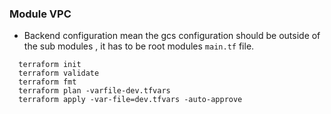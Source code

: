 ### Module VPC

* Backend configuration mean the gcs configuration should be outside of the sub modules , it has to be root modules `main.tf` file.

```
  terraform init
  terraform validate
  terraform fmt
  terraform plan -varfile-dev.tfvars
  terraform apply -var-file=dev.tfvars -auto-approve
```
